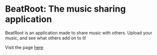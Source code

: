 # BeatRoot: The music sharing application

BeatRoot is an application made to share music with others.
Upload your music, and see what others add on to it!

Visit the page [here](https://peaceful-tundra-54331.herokuapp.com/)
